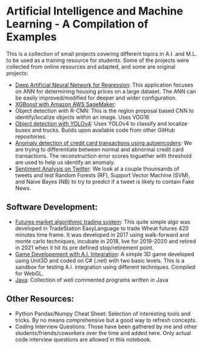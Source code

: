 # Artificial Intelligence and Machine Learning - A Compilation of Examples
This is a collection of small projects covering different topics in A.I. and M.L. to be used as a training resource for students. Some of the projects were collected from online resources and adapted, and some are original projects:

- [Deep Artificial Neural Network for Regression](/deep-ann-for-regression/deep_ann_for_regression.ipynb): This application focuses on ANN for determining housing prices on a large dataset. The ANN can be easily improved/modified for deeper and wider configuration.
- [XGBoost with Amazon AWS SageMaker](/xgboost-with-amazon-sagemaker/SageMakerTutorialRev001.ipynb): 
- Object detection with R-CNN: This is the region proposal based CNN to identify/localize objects within an image. Uses VGG16
- [Object detection with YOLOv4](/object-detection-with-yolov4/YOLO_object_detection.ipynb): Uses YOLOv4 to classify and localize buses and trucks. Builds upon available code from other GitHub repositories.
- [Anomaly detection of credit card transactions using autoencoders](/anomaly-detection-of-credit-card-transactions-using-autoencoders/anomaly_detection_credit_card_transaction_autoencoder.ipynb
): We are trying to differentiate between normal and abnormal credit card transactions. The reconstruction error scores toguether with threshold are used to help us identify an anomaly. 
- [Sentiment Analysis on Twitter](/sentiment-analysis/Twitter_Sentiment_Analysis.ipynb): We look at a couple thounsands of tweets and test Random Forests (RF), Support Vector Machine (SVM), and Naive Bayes (NB) to try to predict if a tweet is likely to contain Fake News.

## Software Development:
- [Futures market algorithmic trading system](/algo-trading-system): This quite simple algo was developed in TradeStation EasyLanguage to trade Wheat futures 420 minutes time frame. It was developed in 2017 using walk-forward and monte carlo techniques, incubate in 2018, live for 2019-2020 and retired in 2021 when it hit its pre defined stop/retirement point.
- [Game Developement with A.I. Integration](/rocket-booster-sandbox): A simple 3D game developed using Unit3D and coded on C# (.net) with two basic levels. This is a sandbox for testing A.I. integration using different techniques. Compiled for WebGL. 
- [Java](/java): Collection of well commented programs written in Java

## Other Resources:
- Python Pandas/Numpy Cheat Sheet: Selection of interesting tools and tricks. By no means comprehensive but a good way to refresh concepts. 
- Coding Interview Questions: Those have been gathered by me and other students/friends/coworkers over the time and added here. Only actual code interview questions are allowed in this notebook. 
